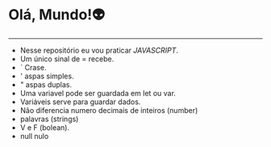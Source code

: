 # Olá, Mundo!👽
---

* Nesse repositório eu vou praticar _JAVASCRIPT_.
* Um único sinal de = recebe.
* ` Crase.
* ' aspas simples.
* " aspas duplas.
* Uma variavel pode ser guardada em let ou var.
* Variáveis serve para guardar dados.
* Não diferencia numero decimais de inteiros (number)
* palavras (strings)
* V e F (bolean).
* null  nulo

